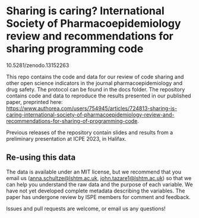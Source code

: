 # Sharing is caring? International Society of Pharmacoepidemiology review and recommendations for sharing programming code
10.5281/zenodo.13152263

This repo contains the code and data for our review of code sharing and other open science indicators in the journal pharmacoepidemiology and drug safety. 
The protocol can be found in the docs folder. The repository contains code and data to reproduce the results presented in our published paper, preprinted here: https://www.authorea.com/users/754945/articles/724813-sharing-is-caring-international-society-of-pharmacoepidemiology-review-and-recommendations-for-sharing-of-programming-code. 

Previous releases of the repository contain slides and results from a preliminary presentation at ICPE 2023, in Halifax. 

## Re-using this data 
The data is available under an MIT license, but we recommend that you email us (anna.schultze@lshtm.ac.uk, john.tazare1@lshtm.ac.uk) so that we can help you understand the raw data and the purpose of each variable. We have not yet developed complete metadata describing the variables. The paper has undergone review by ISPE members for comment and feedback. 

Issues and pull requests are welcome, or email us any questions! 
